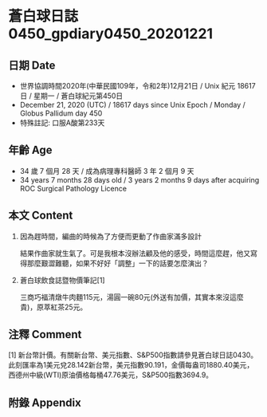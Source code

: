 [_metadata_:encoding]: - "utf-8"
[_metadata_:language]: - "zh-Hant-TW"
[_metadata_:fileformat]: - "markdown"
[_metadata_:MIME_type]: - "text/plain"
[_metadata_:markdown_version]: - "commonmark version 0.29"
[_metadata_:markdown_spec]: - "https://spec.commonmark.org/0.29/"

# 蒼白球日誌0450_gpdiary0450_20201221 #

## 日期 Date ##

* 世界協調時間2020年(中華民國109年，令和2年)12月21日 / Unix 紀元 18617 日 / 星期一 / 蒼白球紀元第450日
* December 21, 2020 (UTC) / 18617 days since Unix Epoch / Monday / Globus Pallidum day 450
* 特殊註記: 口服A酸第233天

## 年齡 Age ##

* 34 歲 7 個月 28 天 / 成為病理專科醫師 3 年 2 個月 9 天
* 34 years 7 months 28 days old / 3 years 2 months 9 days after acquiring ROC Surgical Pathology Licence

## 本文 Content ##

1. 因為趕時間，編曲的時候為了方便而更動了作曲家滿多設計

    結果作曲家就生氣了。可是我根本沒辦法顧及他的感受，時間這麼趕，他又寫得那麼艱澀難聽，如果不好好「調整」一下的話要怎麼演出？
    
2. 蒼白球飲食誌暨物價筆記[1]

    三商巧福清燉牛肉麵115元，湯圓一碗80元(外送有加價，其實本來沒這麼貴)，原萃紅茶25元。

## 注釋 Comment ##

[1] 新台幣計價。有關新台幣、美元指數、S&P500指數請參見蒼白球日誌0430。此刻匯率為1美元兌28.142新台幣，美元指數90.191，金價每盎司1880.40美元，西德州中級(WTI)原油價格每桶47.76美元，S&P500指數3694.9。



## 附錄 Appendix ##

